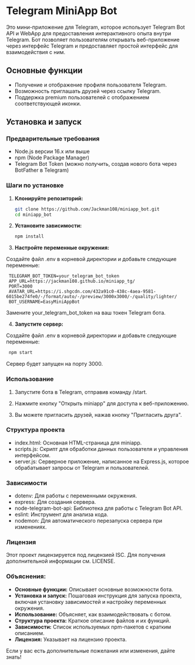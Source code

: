 # Telegram MiniApp Bot

Это мини-приложение для Telegram, которое использует Telegram Bot API и WebApp для предоставления интерактивного опыта внутри Telegram. Бот позволяет пользователям открывать веб-приложение через интерфейс Telegram и предоставляет простой интерфейс для взаимодействия с ним.

## Основные функции

- Получение и отображение профиля пользователя Telegram.
- Возможность приглашать друзей через ссылку Telegram.
- Поддержка premium пользователей с отображением соответствующей иконки.

## Установка и запуск

### Предварительные требования

- Node.js версии 16.x или выше
- npm (Node Package Manager)
- Telegram Bot Token (можно получить, создав нового бота через BotFather в Telegram)

### Шаги по установке

1. **Клонируйте репозиторий:**

   ```bash
   git clone https://github.com/Jackman108/miniapp_bot.git
   cd miniapp_bot
   ```
2. **Установите зависимости:**

   ```bash
   npm install
   ```
3. **Настройте переменные окружения:**

Создайте файл .env в корневой директории и добавьте следующие переменные:

   ```plaintext
    TELEGRAM_BOT_TOKEN=your_telegram_bot_token
    APP_URL=https://jackman108.github.io/miniapp_tg/
    PORT=3000
    AVATAR_URL=https://i.shgcdn.com/432a91c0-438c-4aea-9581-6015be274fe0/-/format/auto/-/preview/3000x3000/-/quality/lighter/
    BOT_USERNAME=EasyMiniAppBot
   ```
Замените your_telegram_bot_token на ваш токен Telegram бота.

4. **Запустите сервер:**

Создайте файл .env в корневой директории и добавьте следующие переменные:

   ```bash
    npm start
   ```
Сервер будет запущен на порту 3000.

### Использование

1. Запустите бота в Telegram, отправив команду /start.

2. Нажмите кнопку "Открыть miniapp" для доступа к веб-приложению.

3. Вы можете пригласить друзей, нажав кнопку "Пригласить друга".

### Структура проекта

- index.html: Основная HTML-страница для miniapp.
- scripts.js: Скрипт для обработки данных пользователя и управления интерфейсом.
- server.js: Серверное приложение, написанное на Express.js, которое обрабатывает запросы от Telegram и пользователей.

### Зависимости

- dotenv: Для работы с переменными окружения.
- express: Для создания сервера.
- node-telegram-bot-api: Библиотека для работы с Telegram Bot API.
- eslint: Инструмент для анализа кода.
- nodemon: Для автоматического перезапуска сервера при изменениях.

### Лицензия

Этот проект лицензируется под лицензией ISC. Для получения дополнительной информации см. LICENSE.


### Объяснения:

- **Основные функции:** Описывает основные возможности бота.
- **Установка и запуск:** Пошаговая инструкция для запуска проекта, включая установку зависимостей и настройку переменных окружения.
- **Использование:** Объясняет, как взаимодействовать с ботом.
- **Структура проекта:** Краткое описание файлов и их функций.
- **Зависимости:** Список используемых npm-пакетов с кратким описанием.
- **Лицензия:** Указывает на лицензию проекта.

Если у вас есть дополнительные пожелания или изменения, дайте знать!
